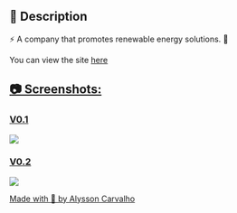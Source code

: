 <h2>🔖 Description</h2>
<p>⚡ A company that promotes renewable energy solutions. 🔌</p>
<p>You can view the site <a href="https://flow-clean.vercel.app/" target="_blank">here</p>

<h2>📷 Screenshots:</h2>

<h3>V0.1</h3>

<img src="/images/screenshot2.png">

<h3>V0.2</h3>

<img src="/images/screenshot.png">

Made with 🤍 by <a href="https://github.com/alyssoncrv/" target="_blank">Alysson Carvalho</a>